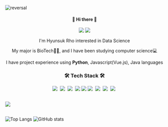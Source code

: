 ![reversal](https://capsule-render.vercel.app/api?type=wave&reversal=true&color=306998&height=115&section=footer&text=%20hyunsukRho();&fontColor=FFD43B&fontSize=70&animation=twinkling)

<div align="center">
    <h4>👋 Hi there 👋</h4>
    <center>
        <a href="mailto:titiman444@gmail.com"><img src="https://img.shields.io/badge/Gmail-d14836?style=flat-square&logo=Gmail&logoColor=white&link=titiman444@gmail.com"/></a>
        <a href=https://drive.google.com/file/d/1fSaH53Jv4KsWjEEm9TGij78fY3kumON_/view?usp=sharing><img src="https://img.shields.io/static/v1?label=Portfolio&message=pdf&color=lightgrey"/></a>
    </center>
    <p>I'm Hyunsuk Rho interested in Data Science</p>
    <p>My major is BioTech👨‍🎓, and I have been studying computer science💻</p>
    <p>I have project experience using <strong>Python</strong>, Javascript(Vue.js), Java languages</p>
</div>

<p align="center">
<!--     <a href="https://velog.io/@titiman1013" target="_blank"><img src="https://img.shields.io/badge/Velog-20c997?style=flat-square&logo=Vimeo&logoColor=white"/></a></a>&nbsp -->
    
    
    
    
</p>

<h3 align="center">🛠 Tech Stack 🛠</h3>

<p align="center">
    <img src="https://img.shields.io/badge/Python-3766AB?style=flat-square&logo=Python&logoColor=white"/></a>&nbsp
    <img src="https://img.shields.io/badge/Django-092E20?style=flat-square&logo=Django&logoColor=white"/></a>&nbsp 
    <img src="https://img.shields.io/badge/Javascript-ffb13b?style=flat-square&logo=javascript&logoColor=white"/></a>&nbsp
    <img src="https://img.shields.io/badge/vue.js-4FC08D?style=flat-square&logo=vue.js&logoColor=white">
    <img src="https://img.shields.io/badge/kotlin-%230095D5.svg?style=flat-square&logo=kotlin&logoColor=white"/>
    <img src="https://img.shields.io/badge/css-1572B6?style=flat-square&logo=css3&logoColor=white"/></a>&nbsp
    <img src="https://img.shields.io/badge/Java-007396?style=flat-square&logo=Java&logoColor=white"/></a>&nbsp
    <img src="https://img.shields.io/badge/SpringBoot-6DB33F?style=flat-square&logo=Spring&logoColor=white"/></a>&nbsp
    <img src="https://img.shields.io/badge/aws-333664?style=flat-square&logo=amazon-aws&logoColor=white"/></a>&nbsp
</p>

<br>
    <a href="https://hits.seeyoufarm.com" align="center"><img src="https://hits.seeyoufarm.com/api/count/incr/badge.svg?url=https%3A%2F%2Fgithub.com%2Ftitiman1013&count_bg=%2379C83D&title_bg=%23555555&icon=&icon_color=%23E7E7E7&title=hits&edge_flat=false"/></a>
    
<br>
<br>

![Top Langs](https://github-readme-stats.vercel.app/api/top-langs/?username=titiman1013&theme=vue&layout=compact) ![GitHub stats](https://github-readme-stats.vercel.app/api?username=titiman1013&show_icons=true&theme=vue)
